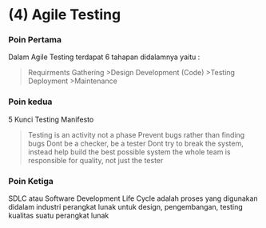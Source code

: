 # (4) Agile Testing

### Poin Pertama
Dalam Agile Testing terdapat 6 tahapan didalamnya yaitu :
>Requirments Gathering          >Design
>Development (Code)             >Testing
>Deployment                     >Maintenance                        
### Poin kedua
5 Kunci Testing Manifesto
>Testing is an activity not a phase
>Prevent bugs rather than finding bugs
>Dont be a checker, be a tester
>Dont try to break the system, instead help build the best possible system
>the whole team is responsible for quality, not just the tester

### Poin Ketiga
SDLC atau Software Development Life Cycle adalah proses yang digunakan didalam industri perangkat lunak untuk design, 
pengembangan, testing kualitas suatu perangkat lunak